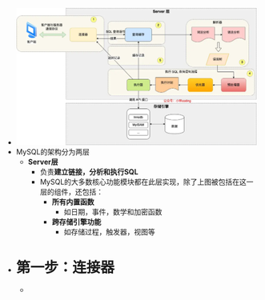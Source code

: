 - ![image.png](../assets/image_1695117520626_0.png)
- MySQL的架构分为两层
	- **Server层**
		- 负责**建立链接，分析和执行SQL**
		- MySQL的大多数核心功能模块都在此层实现，除了上图被包括在这一层的组件，还包括：
			- **所有内置函数**
				- 如日期，事件，数学和加密函数
			- **跨存储引擎功能**
				- 如存储过程，触发器，视图等
- # 第一步：连接器
	-